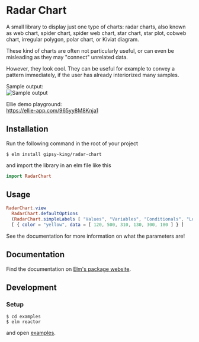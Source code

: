 # Radar Chart

A small library to display just one type of charts: radar charts, also known as web chart, spider chart, spider web chart, star chart, star plot, cobweb chart, irregular polygon, polar chart, or Kiviat diagram.

These kind of charts are often not particularly useful, or can even be misleading
as they may "connect" unrelated data.

However, they look cool. They can be useful for example to convey a pattern
immediately, if the user has already interiorized many samples.

Sample output:  
![Sample output](https://github.com/gipsy-king/radar-chart/blob/master/sample_output.svg?raw=true)

Ellie demo playground:  
https://ellie-app.com/965yy8M8Knja1

## Installation

Run the following command in the root of your project

```shell
$ elm install gipsy-king/radar-chart
```

and import the library in an elm file like this 

```elm
import RadarChart
```

## Usage

```elm
RadarChart.view
  RadarChart.defaultOptions
  (RadarChart.simpleLabels [ "Values", "Variables", "Conditionals", "Loops", "Functions", "Programs" ])
  [ { color = "yellow", data = [ 120, 500, 310, 130, 300, 180 ] } ]
```

See the documentation for more information on what the parameters are!

## Documentation

Find the documentation on [Elm's package website](http://package.elm-lang.org/packages/gipsy-king/radar-chart).

## Development

### Setup

```shell
$ cd examples
$ elm reactor
```

and open [examples](https://localhost:8000).


